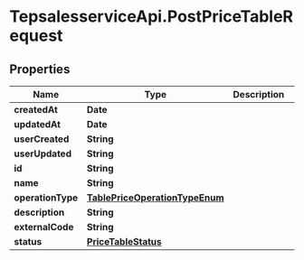 # TepsalesserviceApi.PostPriceTableRequest

## Properties
Name | Type | Description | Notes
------------ | ------------- | ------------- | -------------
**createdAt** | **Date** |  | [optional] 
**updatedAt** | **Date** |  | [optional] 
**userCreated** | **String** |  | [optional] 
**userUpdated** | **String** |  | [optional] 
**id** | **String** |  | [optional] 
**name** | **String** |  | [optional] 
**operationType** | [**TablePriceOperationTypeEnum**](TablePriceOperationTypeEnum.md) |  | [optional] 
**description** | **String** |  | [optional] 
**externalCode** | **String** |  | [optional] 
**status** | [**PriceTableStatus**](PriceTableStatus.md) |  | [optional] 
